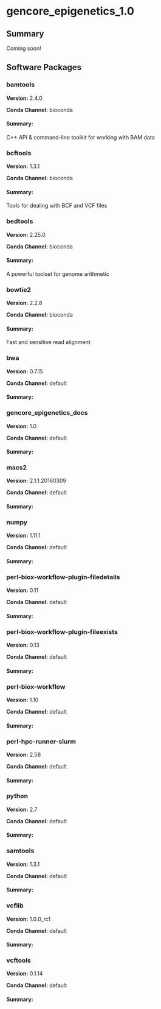 # gencore_epigenetics_1.0
## Summary

Coming soon!

## Software Packages

### bamtools
**Version:** 2.4.0

**Conda Channel:** bioconda

#### Summary:
C++ API & command-line toolkit for working with BAM data



### bcftools
**Version:** 1.3.1

**Conda Channel:** bioconda

#### Summary:
Tools for dealing with BCF and VCF files



### bedtools
**Version:** 2.25.0

**Conda Channel:** bioconda

#### Summary:
A powerful toolset for genome arithmetic



### bowtie2
**Version:** 2.2.8

**Conda Channel:** bioconda

#### Summary:
Fast and sensitive read alignment



### bwa
**Version:** 0.7.15

**Conda Channel:** default

#### Summary:




### gencore_epigenetics_docs
**Version:** 1.0

**Conda Channel:** default

#### Summary:




### macs2
**Version:** 2.1.1.20160309

**Conda Channel:** default

#### Summary:




### numpy
**Version:** 1.11.1

**Conda Channel:** default

#### Summary:




### perl-biox-workflow-plugin-filedetails
**Version:** 0.11

**Conda Channel:** default

#### Summary:




### perl-biox-workflow-plugin-fileexists
**Version:** 0.13

**Conda Channel:** default

#### Summary:




### perl-biox-workflow
**Version:** 1.10

**Conda Channel:** default

#### Summary:




### perl-hpc-runner-slurm
**Version:** 2.58

**Conda Channel:** default

#### Summary:




### python
**Version:** 2.7

**Conda Channel:** default

#### Summary:




### samtools
**Version:** 1.3.1

**Conda Channel:** default

#### Summary:




### vcflib
**Version:** 1.0.0_rc1

**Conda Channel:** default

#### Summary:




### vcftools
**Version:** 0.1.14

**Conda Channel:** default

#### Summary:




